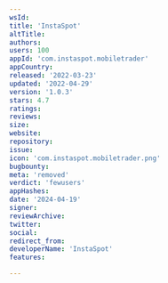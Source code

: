 ```yaml
---
wsId: 
title: 'InstaSpot'
altTitle: 
authors: 
users: 100
appId: 'com.instaspot.mobiletrader'
appCountry: 
released: '2022-03-23'
updated: '2022-04-29'
version: '1.0.3'
stars: 4.7
ratings: 
reviews: 
size: 
website: 
repository: 
issue: 
icon: 'com.instaspot.mobiletrader.png'
bugbounty: 
meta: 'removed'
verdict: 'fewusers'
appHashes: 
date: '2024-04-19'
signer: 
reviewArchive: 
twitter: 
social: 
redirect_from: 
developerName: 'InstaSpot'
features: 

---
```


